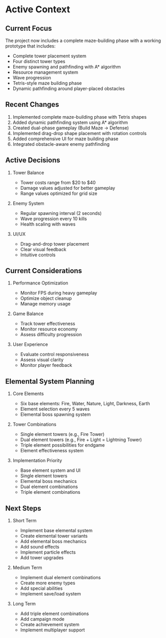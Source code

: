 # Active Context

## Current Focus
The project now includes a complete maze-building phase with a working prototype that includes:
- Complete tower placement system
- Four distinct tower types
- Enemy spawning and pathfinding with A* algorithm
- Resource management system
- Wave progression
- Tetris-style maze building phase
- Dynamic pathfinding around player-placed obstacles

## Recent Changes
1. Implemented complete maze-building phase with Tetris shapes
2. Added dynamic pathfinding system using A* algorithm
3. Created dual-phase gameplay (Build Maze → Defense)
4. Implemented drag-drop shape placement with rotation controls
5. Added comprehensive UI for maze building phase
6. Integrated obstacle-aware enemy pathfinding

## Active Decisions
1. Tower Balance
   - Tower costs range from $20 to $40
   - Damage values adjusted for better gameplay
   - Range values optimized for grid size

2. Enemy System
   - Regular spawning interval (2 seconds)
   - Wave progression every 10 kills
   - Health scaling with waves

3. UI/UX
   - Drag-and-drop tower placement
   - Clear visual feedback
   - Intuitive controls

## Current Considerations
1. Performance Optimization
   - Monitor FPS during heavy gameplay
   - Optimize object cleanup
   - Manage memory usage

2. Game Balance
   - Track tower effectiveness
   - Monitor resource economy
   - Assess difficulty progression

3. User Experience
   - Evaluate control responsiveness
   - Assess visual clarity
   - Monitor player feedback

## Elemental System Planning
1. Core Elements
   - Six base elements: Fire, Water, Nature, Light, Darkness, Earth
   - Element selection every 5 waves
   - Elemental boss spawning system

2. Tower Combinations
   - Single element towers (e.g., Fire Tower)
   - Dual element towers (e.g., Fire + Light = Lightning Tower)
   - Triple element possibilities for endgame
   - Element effectiveness system

3. Implementation Priority
   - Base element system and UI
   - Single element towers
   - Elemental boss mechanics
   - Dual element combinations
   - Triple element combinations

## Next Steps
1. Short Term
   - Implement base elemental system
   - Create elemental tower variants
   - Add elemental boss mechanics
   - Add sound effects
   - Implement particle effects
   - Add tower upgrades

2. Medium Term
   - Implement dual element combinations
   - Create more enemy types
   - Add special abilities
   - Implement save/load system

3. Long Term
   - Add triple element combinations
   - Add campaign mode
   - Create achievement system
   - Implement multiplayer support 